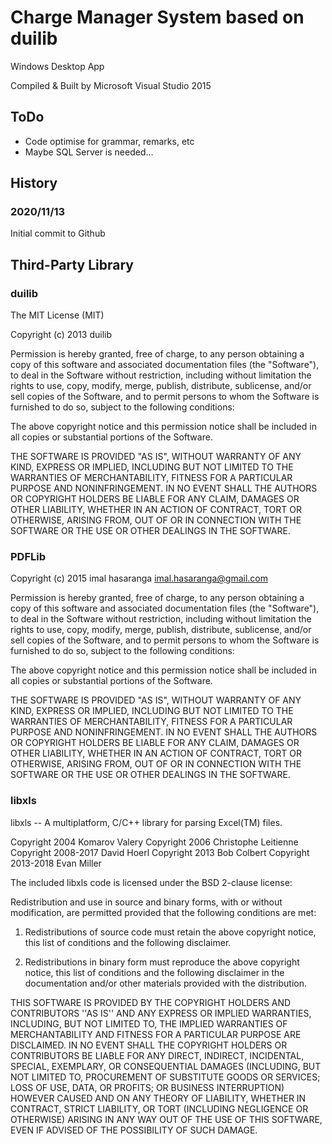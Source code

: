 # Charge Manager System based on duilib

Windows Desktop App

Compiled & Built by Microsoft Visual Studio 2015
## ToDo

* Code optimise for grammar, remarks, etc
* Maybe SQL Server is needed...

## History
### 2020/11/13
Initial commit to Github
## Third-Party Library
### duilib
The MIT License (MIT)

Copyright (c) 2013 duilib

Permission is hereby granted, free of charge, to any person obtaining a copy of
this software and associated documentation files (the "Software"), to deal in
the Software without restriction, including without limitation the rights to
use, copy, modify, merge, publish, distribute, sublicense, and/or sell copies of
the Software, and to permit persons to whom the Software is furnished to do so,
subject to the following conditions:

The above copyright notice and this permission notice shall be included in all
copies or substantial portions of the Software.

THE SOFTWARE IS PROVIDED "AS IS", WITHOUT WARRANTY OF ANY KIND, EXPRESS OR
IMPLIED, INCLUDING BUT NOT LIMITED TO THE WARRANTIES OF MERCHANTABILITY, FITNESS
FOR A PARTICULAR PURPOSE AND NONINFRINGEMENT. IN NO EVENT SHALL THE AUTHORS OR
COPYRIGHT HOLDERS BE LIABLE FOR ANY CLAIM, DAMAGES OR OTHER LIABILITY, WHETHER
IN AN ACTION OF CONTRACT, TORT OR OTHERWISE, ARISING FROM, OUT OF OR IN
CONNECTION WITH THE SOFTWARE OR THE USE OR OTHER DEALINGS IN THE SOFTWARE.

### PDFLib
Copyright (c) 2015 imal hasaranga imal.hasaranga@gmail.com

Permission is hereby granted, free of charge, to any person obtaining a copy of this software and associated documentation files (the "Software"), to deal in the Software without restriction, including without limitation the rights to use, copy, modify, merge, publish, distribute, sublicense, and/or sell copies of the Software, and to permit persons to whom the Software is furnished to do so, subject to the following conditions:

The above copyright notice and this permission notice shall be included in all copies or substantial portions of the Software.

THE SOFTWARE IS PROVIDED "AS IS", WITHOUT WARRANTY OF ANY KIND, EXPRESS OR IMPLIED, INCLUDING BUT NOT LIMITED TO THE WARRANTIES OF MERCHANTABILITY, FITNESS FOR A PARTICULAR PURPOSE AND NONINFRINGEMENT. IN NO EVENT SHALL THE AUTHORS OR COPYRIGHT HOLDERS BE LIABLE FOR ANY CLAIM, DAMAGES OR OTHER LIABILITY, WHETHER IN AN ACTION OF CONTRACT, TORT OR OTHERWISE, ARISING FROM, OUT OF OR IN CONNECTION WITH THE SOFTWARE OR THE USE OR OTHER DEALINGS IN THE SOFTWARE.
### libxls
libxls -- A multiplatform, C/C++ library for parsing Excel(TM) files.

Copyright 2004 Komarov Valery
Copyright 2006 Christophe Leitienne
Copyright 2008-2017 David Hoerl
Copyright 2013 Bob Colbert
Copyright 2013-2018 Evan Miller

The included libxls code is licensed under the BSD 2-clause license:

Redistribution and use in source and binary forms, with or without
modification, are permitted provided that the following conditions are met:

   1. Redistributions of source code must retain the above copyright notice,
   this list of conditions and the following disclaimer.

   2. Redistributions in binary form must reproduce the above copyright notice,
   this list of conditions and the following disclaimer in the documentation
   and/or other materials provided with the distribution.

THIS SOFTWARE IS PROVIDED BY THE COPYRIGHT HOLDERS AND CONTRIBUTORS ''AS IS''
AND ANY EXPRESS OR IMPLIED WARRANTIES, INCLUDING, BUT NOT LIMITED TO, THE
IMPLIED WARRANTIES OF MERCHANTABILITY AND FITNESS FOR A PARTICULAR PURPOSE ARE
DISCLAIMED. IN NO EVENT SHALL THE COPYRIGHT HOLDERS OR CONTRIBUTORS BE LIABLE
FOR ANY DIRECT, INDIRECT, INCIDENTAL, SPECIAL, EXEMPLARY, OR CONSEQUENTIAL
DAMAGES (INCLUDING, BUT NOT LIMITED TO, PROCUREMENT OF SUBSTITUTE GOODS OR
SERVICES; LOSS OF USE, DATA, OR PROFITS; OR BUSINESS INTERRUPTION) HOWEVER
CAUSED AND ON ANY THEORY OF LIABILITY, WHETHER IN CONTRACT, STRICT LIABILITY,
OR TORT (INCLUDING NEGLIGENCE OR OTHERWISE) ARISING IN ANY WAY OUT OF THE USE
OF THIS SOFTWARE, EVEN IF ADVISED OF THE POSSIBILITY OF SUCH DAMAGE.
